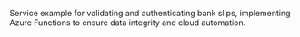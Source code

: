 Service example for validating and authenticating bank slips, implementing Azure Functions to ensure data integrity and cloud automation.
